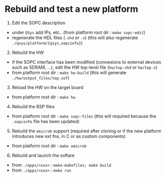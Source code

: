 # Rebuild and test a new platform

1. Edit the SOPC description
- under `QSys` add IPs, etc.. (from platform root dir : `make sopc-edit`)
- regenerate the HDL files (`.vhd` or `.v`) (this will also regenerate `./qsys/platform/{qsys,sopcinfo}`)

2. Rebuild the HW
- if the SOPC interface has been modified (connexions to external devices such as SDRAM, ...), edit
  the HW top-level file (`hw/top.vhd` or `hw/top.v`)
- from platform root dir : `make hw-build` (this will generate `./hw/output_files/top.sof`)

3. Reload the HW on the target board
- from platform root dir : `make hw` 

4. Rebuild the BSP files
- from platform root dir : `make sopc-files` (this will required because the `.sopcinfo` file has
  been updated)

5. Rebuild the `omicrob` support (required after cloning or if the new platform introduces new ext
  fns, in C or as custom components)
- from platform root dir : `make omicrob` 

6. Rebuild and launch the softare
- from `./apps/<xxx>` : `make-makefiles; make build`
- from `./apps/<xxx>` : `make run`

